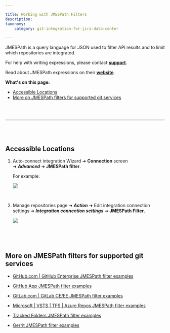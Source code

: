 ```yaml
---

title: Working with JMESPath Filters
description:
taxonomy:
    category: git-integration-for-jira-data-center

---
```

JMESPath is a query language for JSON used to filter API results and to limit which repositories are integrated.

For help with writing expressions, please contact [**support**](mailto:gijsupport@gitkraken.com).

Read about JMESPath expressions on their <a href='http://jmespath.org/' target='_blank'><b>website</b></a>.

**What's on this page:**
- [Accessible Locations](#accessible-locations)
- [More on JMESPath filters for supported git services](#more-on-jmespath-filters-for-supported-git-services)

<br>
<br>
<hr>
<br>
<br>

## Accessible Locations

1.  Auto-connect integration Wizard ➜ **Connection** screen ➜ _**Advanced**_ ➜ **JMESPath filter**.

    For example:
    
    ![](/wp-content/uploads/gij-jira-server-autoconnect-jmespath-cfg-loc.png)

    <br>

2.  Manage repositories page ➜ _**Action**_ ➜ Edit integration connection settings ➜ _**Integration connection settings**_ ➜ **JMESPath Filter**.

    ![](/wp-content/uploads/gij-jira-server-edit-repo-settings-jmespath.png)

<br>

<p>&nbsp;</p>

## More on JMESPath filters for supported git services

*   [GitHub.com \| GitHub Enterprise JMESPath filter examples](/git-integration-for-jira-data-center/GitHub-GitHub-Enterprise-JMESPath-filter-examples-gij-self-managed)

*   [GitHub App JMESPath filter examples](/git-integration-for-jira-data-center/GitHub-App-JMESPath-filter-examples-gij-self-managed)

*   [GitLab.com \| GitLab CE/EE JMESPath filter examples](/git-integration-for-jira-data-center/GitLab-GitLab-CE-EE-JMESPath-filter-examples-gij-self-managed)

*   [Microsoft \| VSTS \| TFS \| Azure Repos JMESPath filter examples](/git-integration-for-jira-data-center/Microsoft-VSTS-TFS-Azure-Repos-JMESPath-filter-examples-gij-self-managed)

*   [Tracked Folders JMESPath filter examples](/git-integration-for-jira-data-center/Tracked-Folders-JMESPath-filter-examples-gij-self-managed)

*   [Gerrit JMESPath filter examples](/git-integration-for-jira-data-center/Gerrit-JMESPath-filter-examples-gij-self-managed)

